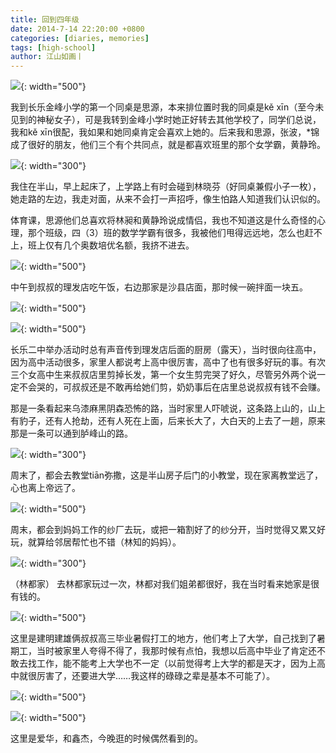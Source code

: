 ```yaml
---
title: 回到四年级
date: 2014-7-14 22:20:00 +0800
categories: [diaries, memories]
tags: [high-school]
author: 江山如画丨
---
```


![](/assets/img/posts/back-to-fourth-grade/Jinfeng_Xiaoxue.jpg){: width="500"}

我到长乐金峰小学的第一个同桌是思源，本来排位置时我的同桌是kě xīn（至今未见到的神秘女子），可是我转到金峰小学时她正好转去其他学校了，同学们总说，我和kě xīn很配，我如果和她同桌肯定会喜欢上她的。后来我和思源，张波，*锦成了很好的朋友，他们三个有个共同点，就是都喜欢班里的那个女学霸，黄静玲。

![](/assets/img/posts/back-to-fourth-grade/Home_Banshan.jpg){: width="300"}

我住在半山，早上起床了，上学路上有时会碰到林晓芬（好同桌兼假小子一枚），她走路的左边，我走对面，从来不会打一声招呼，像生怕路人知道我们认识似的。

体育课，思源他们总喜欢将林昶和黄静玲说成情侣，我也不知道这是什么奇怪的心理，那个班级，四（3）班的数学学霸有很多，我被他们甩得远远地，怎么也赶不上，班上仅有几个奥数培优名额，我挤不进去。

![](/assets/img/posts/back-to-fourth-grade/Barbershop.jpg){: width="500"}

中午到叔叔的理发店吃午饭，右边那家是沙县店面，那时候一碗拌面一块五。

![](/assets/img/posts/back-to-fourth-grade/High_School.jpg){: width="500"}

![](/assets/img/posts/back-to-fourth-grade/Road.jpg){: width="500"}

长乐二中举办活动时总有声音传到理发店后面的厨房（露天），当时很向往高中，因为高中活动很多，家里人都说考上高中很厉害，高中了也有很多好玩的事。有次三个女高中生来叔叔店里剪掉长发，第一个女生剪完哭了好久，尽管另外两个说一定不会哭的，可叔叔还是不敢再给她们剪，奶奶事后在店里总说叔叔有钱不会赚。

那是一条看起来乌漆麻黑阴森恐怖的路，当时家里人吓唬说，这条路上山的，山上有豹子，还有人抢劫，还有人死在上面，后来长大了，大白天的上去了一趟，原来那是一条可以通到胪峰山的路。

![](/assets/img/posts/back-to-fourth-grade/Church_Banshan.jpg){: width="300"}

周末了，都会去教堂tiān弥撒，这是半山房子后门的小教堂，现在家离教堂远了，心也离上帝远了。

![](/assets/img/posts/back-to-fourth-grade/Factory.jpg){: width="500"}

周末，都会到妈妈工作的纱厂去玩，或把一箱割好了的纱分开，当时觉得又累又好玩，就算给邻居帮忙也不错（林知的妈妈）。

![](/assets/img/posts/back-to-fourth-grade/Home_Lindu.jpg){: width="300"}

（林都家）
去林都家玩过一次，林都对我们姐弟都很好，我在当时看来她家是很有钱的。

![](/assets/img/posts/back-to-fourth-grade/Hongzhaji.jpg){: width="500"}

这里是建明建雄俩叔叔高三毕业暑假打工的地方，他们考上了大学，自己找到了暑期工，当时被家里人夸得不得了，我那时候有点怕，我想以后高中毕业了肯定还不敢去找工作，能不能考上大学也不一定（以前觉得考上大学的都是天才，因为上高中就很厉害了，还要进大学……我这样的碌碌之辈是基本不可能了）。

![](/assets/img/posts/back-to-fourth-grade/Aihua_Clothingstore.jpg){: width="500"}

![](/assets/img/posts/back-to-fourth-grade/Xinjie_Hardwarestore.jpg){: width="500"}

这里是爱华，和鑫杰，今晚逛的时候偶然看到的。